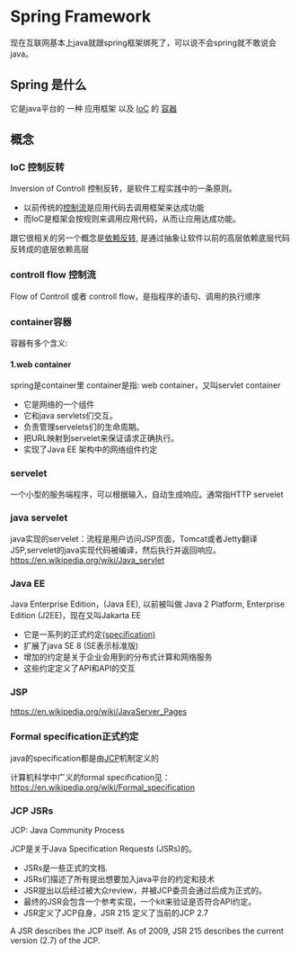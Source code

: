 # Spring Framework
现在互联网基本上java就跟spring框架绑死了，可以说不会spring就不敢说会java。

## Spring 是什么
它是java平台的 一种 应用框架 以及 [IoC](#ioc) 的 [容器](#container)


## 概念

### IoC 控制反转
Inversion of Controll 控制反转，是软件工程实践中的一条原则。

- 以前传统的[控制流](#controll-flow)是应用代码去调用框架来达成功能
- 而IoC是框架会按规则来调用应用代码，从而让应用达成功能。

跟它很相关的另一个概念是[依赖反转](/oop/#dependency-inversion), 是通过抽象让软件以前的高层依赖底层代码反转成的底层依赖高层

### controll flow 控制流
Flow of Controll 或者 controll flow，是指程序的语句、调用的执行顺序

### container容器
容器有多个含义:

#### 1.web container
spring是container里 container是指: web container，又叫servlet container

- 它是网络的一个组件
- 它和java servlets们交互。
- 负责管理servelets们的生命周期。
- 把URL映射到servelet来保证请求正确执行。
- 实现了Java EE 架构中的网络组件约定


### servelet
一个小型的服务端程序，可以根据输入，自动生成响应。通常指HTTP servelet


### java servelet
java实现的servelet：流程是用户访问JSP页面，Tomcat或者Jetty翻译JSP,servelet的java实现代码被编译，然后执行并返回响应。
https://en.wikipedia.org/wiki/Java_servlet

### Java EE
Java Enterprise Edition，(Java EE), 以前被叫做 Java 2 Platform, Enterprise Edition (J2EE)，现在又叫Jakarta EE

- 它是一系列的正式约定[(specification)](#formal-specification)
- 扩展了java SE 8 (SE表示标准版)
- 增加的约定是关于企业会用到的分布式计算和网络服务
- 这些约定定义了API和API的交互


### JSP
https://en.wikipedia.org/wiki/JavaServer_Pages

### Formal specification正式约定
java的specification都是由[JCP](#jcp)机制定义的

计算机科学中广义的formal specification见：
https://en.wikipedia.org/wiki/Formal_specification

### JCP JSRs
JCP: Java Community Process

JCP是关于Java Specification Requests (JSRs)的。 

- JSRs是一些正式的文档.
- JSRs们描述了所有提出想要加入java平台的约定和技术
- JSR提出以后经过被大众review，并被JCP委员会通过后成为正式的。
- 最终的JSR会包含一个参考实现，一个kit来验证是否符合API约定。
- JSR定义了JCP自身，JSR 215 定义了当前的JCP 2.7

A JSR describes the JCP itself. As of 2009, JSR 215 describes the current version (2.7) of the JCP.